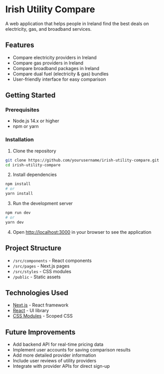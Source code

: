 # Irish Utility Compare

A web application that helps people in Ireland find the best deals on electricity, gas, and broadband services.

## Features

- Compare electricity providers in Ireland
- Compare gas providers in Ireland
- Compare broadband packages in Ireland
- Compare dual fuel (electricity & gas) bundles
- User-friendly interface for easy comparison

## Getting Started

### Prerequisites

- Node.js 14.x or higher
- npm or yarn

### Installation

1. Clone the repository
```bash
git clone https://github.com/yourusername/irish-utility-compare.git
cd irish-utility-compare
```

2. Install dependencies
```bash
npm install
# or
yarn install
```

3. Run the development server
```bash
npm run dev
# or
yarn dev
```

4. Open [http://localhost:3000](http://localhost:3000) in your browser to see the application

## Project Structure

- `/src/components` - React components
- `/src/pages` - Next.js pages
- `/src/styles` - CSS modules
- `/public` - Static assets

## Technologies Used

- [Next.js](https://nextjs.org/) - React framework
- [React](https://reactjs.org/) - UI library
- [CSS Modules](https://github.com/css-modules/css-modules) - Scoped CSS

## Future Improvements

- Add backend API for real-time pricing data
- Implement user accounts for saving comparison results
- Add more detailed provider information
- Include user reviews of utility providers
- Integrate with provider APIs for direct sign-up